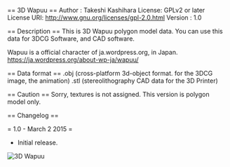 == 3D Wapuu ==
Author : Takeshi Kashihara
License: GPLv2 or later
License URI: http://www.gnu.org/licenses/gpl-2.0.html
Version : 1.0

== Description ==
This is 3D Wapuu polygon model data.
You can use this data for 3DCG Software, and CAD software.

Wapuu is a official character of ja.wordpress.org, in Japan.
https://ja.wordpress.org/about-wp-ja/wapuu/

== Data format ==
.obj (cross-platform 3d-object format. for the 3DCG image, the animation)
.stl (stereolithography CAD data for the 3D Printer)


== Caution ==
Sorry, textures is not assigned.
This version is polygon model only.

== Changelog ==

= 1.0 - March 2 2015 =
* Initial release.


![3D Wapuu](3d-wapuu/images/wapuu.png)